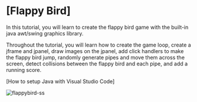 # [Flappy Bird]


In this tutorial, you will learn to create the flappy bird game with the built-in java awt/swing graphics library.

Throughout the tutorial, you will learn how to create the game loop, create a jframe and jpanel, draw images on the jpanel, add click handlers to make the flappy bird jump, randomly generate pipes and move them across the screen, detect collisions between the flappy bird and each pipe, and add a running score. 

[How to setup Java with Visual Studio Code]

![flappybird-ss](https://github.com/ImKennyYip/flappy-bird-java/assets/78777681/8b445d66-ab36-4d40-a6ac-ad501d41ed32)
